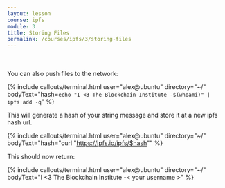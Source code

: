 ```yaml
---
layout: lesson
course: ipfs
module: 3
title: Storing Files
permalink: /courses/ipfs/3/storing-files
---
```


<br>
<br>
<span class="openingParagraph">
You can also push files to the network:</span>

{% include callouts/terminal.html 
  user="alex@ubuntu" 
  directory="~/" 
  bodyText="hash=`echo "I <3 The Blockchain Institute -$(whoami)" | ipfs add -q`" 
  %}

This will generate a hash of your string message and store it at a new ipfs hash url. 

{% include callouts/terminal.html 
  user="alex@ubuntu" 
  directory="~/" 
  bodyText="hash="curl "https://ipfs.io/ipfs/$hash"" 
  %}

This should now return:

{% include callouts/terminal.html 
  user="alex@ubuntu" 
  directory="~/" 
  bodyText="I <3 The Blockchain Institute -< your username >" 
  %}
